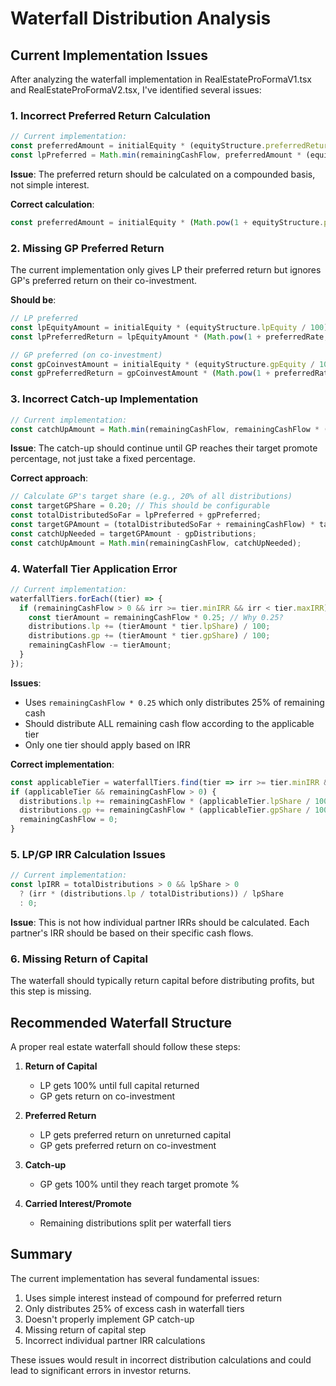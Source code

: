 # Waterfall Distribution Analysis

## Current Implementation Issues

After analyzing the waterfall implementation in RealEstateProFormaV1.tsx and RealEstateProFormaV2.tsx, I've identified several issues:

### 1. **Incorrect Preferred Return Calculation**
```typescript
// Current implementation:
const preferredAmount = initialEquity * (equityStructure.preferredReturn / 100) * operatingAssumptions.holdPeriod;
const lpPreferred = Math.min(remainingCashFlow, preferredAmount * (equityStructure.lpEquity / 100));
```

**Issue**: The preferred return should be calculated on a compounded basis, not simple interest.

**Correct calculation**:
```typescript
const preferredAmount = initialEquity * (Math.pow(1 + equityStructure.preferredReturn / 100, holdPeriod) - 1);
```

### 2. **Missing GP Preferred Return**
The current implementation only gives LP their preferred return but ignores GP's preferred return on their co-investment.

**Should be**:
```typescript
// LP preferred
const lpEquityAmount = initialEquity * (equityStructure.lpEquity / 100);
const lpPreferredReturn = lpEquityAmount * (Math.pow(1 + preferredRate, holdPeriod) - 1);

// GP preferred (on co-investment)
const gpCoinvestAmount = initialEquity * (equityStructure.gpEquity / 100) * (equityStructure.gpCoinvest / 100);
const gpPreferredReturn = gpCoinvestAmount * (Math.pow(1 + preferredRate, holdPeriod) - 1);
```

### 3. **Incorrect Catch-up Implementation**
```typescript
// Current implementation:
const catchUpAmount = Math.min(remainingCashFlow, remainingCashFlow * (equityStructure.catchUpPercentage / 100));
```

**Issue**: The catch-up should continue until GP reaches their target promote percentage, not just take a fixed percentage.

**Correct approach**:
```typescript
// Calculate GP's target share (e.g., 20% of all distributions)
const targetGPShare = 0.20; // This should be configurable
const totalDistributedSoFar = lpPreferred + gpPreferred;
const targetGPAmount = (totalDistributedSoFar + remainingCashFlow) * targetGPShare;
const catchUpNeeded = targetGPAmount - gpDistributions;
const catchUpAmount = Math.min(remainingCashFlow, catchUpNeeded);
```

### 4. **Waterfall Tier Application Error**
```typescript
// Current implementation:
waterfallTiers.forEach((tier) => {
  if (remainingCashFlow > 0 && irr >= tier.minIRR && irr < tier.maxIRR) {
    const tierAmount = remainingCashFlow * 0.25; // Why 0.25?
    distributions.lp += (tierAmount * tier.lpShare) / 100;
    distributions.gp += (tierAmount * tier.gpShare) / 100;
    remainingCashFlow -= tierAmount;
  }
});
```

**Issues**:
- Uses `remainingCashFlow * 0.25` which only distributes 25% of remaining cash
- Should distribute ALL remaining cash flow according to the applicable tier
- Only one tier should apply based on IRR

**Correct implementation**:
```typescript
const applicableTier = waterfallTiers.find(tier => irr >= tier.minIRR && irr < tier.maxIRR);
if (applicableTier && remainingCashFlow > 0) {
  distributions.lp += remainingCashFlow * (applicableTier.lpShare / 100);
  distributions.gp += remainingCashFlow * (applicableTier.gpShare / 100);
  remainingCashFlow = 0;
}
```

### 5. **LP/GP IRR Calculation Issues**
```typescript
// Current implementation:
const lpIRR = totalDistributions > 0 && lpShare > 0
  ? (irr * (distributions.lp / totalDistributions)) / lpShare
  : 0;
```

**Issue**: This is not how individual partner IRRs should be calculated. Each partner's IRR should be based on their specific cash flows.

### 6. **Missing Return of Capital**
The waterfall should typically return capital before distributing profits, but this step is missing.

## Recommended Waterfall Structure

A proper real estate waterfall should follow these steps:

1. **Return of Capital**
   - LP gets 100% until full capital returned
   - GP gets return on co-investment

2. **Preferred Return**
   - LP gets preferred return on unreturned capital
   - GP gets preferred return on co-investment

3. **Catch-up**
   - GP gets 100% until they reach target promote %

4. **Carried Interest/Promote**
   - Remaining distributions split per waterfall tiers

## Summary

The current implementation has several fundamental issues:
1. Uses simple interest instead of compound for preferred return
2. Only distributes 25% of excess cash in waterfall tiers
3. Doesn't properly implement GP catch-up
4. Missing return of capital step
5. Incorrect individual partner IRR calculations

These issues would result in incorrect distribution calculations and could lead to significant errors in investor returns.